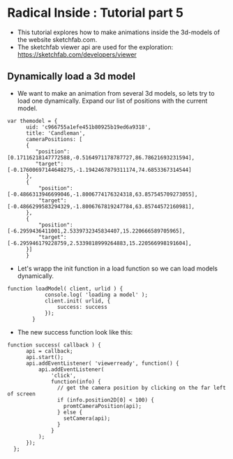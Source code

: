 # Radical Inside : Tutorial part 5

- This tutorial explores how to make animations inside the 3d-models of the website sketchfab.com.
- The sketchfab viewer api are used for the exploration: https://sketchfab.com/developers/viewer

##  Dynamically load a 3d model
-  We want to make an animation from several 3d models, so lets try to load one dynamically. Expand our list of positions with the current model. 
```
var themodel = {
      uid: 'c966755a1efe451b80925b19ed6a9318', 
      title: 'Candleman', 
      cameraPositions: [
      {
         "position": [0.17116218147772588,-0.5164971178787727,86.78621693231594],
         "target": [-0.17600697144648275,-1.1942467879311174,74.6853367314544]
      },
      {
          "position": [-0.4866313946699046,-1.8006774176324318,63.857545709273055],
          "target": [-0.4866299583294329,-1.8006767819247784,63.85744572160981],
      },
      {
          "position": [-6.2959436411001,2.5339732345834407,15.220666589705965],
          "target": [-6.295946179228759,2.5339818999264883,15.220566998191604],
      }]
      }
```
- Let's wrapp the init function in a load function so we can load models dynamically. 
```
function loadModel( client, urlid ) {
            console.log( 'loading a model' );
            client.init( urlid, {
                success: success
            });
        }
```
- The new success function look like this:  
```
function success( callback ) {
      api = callback;
      api.start();
      api.addEventListener( 'viewerready', function() {
          api.addEventListener(
              'click',
              function(info) {
                // get the camera position by clicking on the far left of screen
                if (info.position2D[0] < 100) {
                  promtCameraPosition(api);
                } else {
                  setCamera(api);
                }
              }
          );
      });
  };

